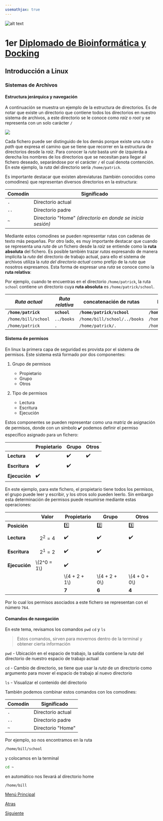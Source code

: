 ```yaml
---
usemathjax: true
---
```


![alt text](https://solariabiodata.com.mx/images/solaria_banner.png "Soluciones de Siguiente Generación")
# 1er [Diplomado de Bioinformática y Docking](../)

## Introducción a Linux

### Sistemas de Archivos

#### Estructura jerárquica y navegación

A continuación se muestra un ejemplo de la estructura de directorios. Es de notar que existe un directorio que contiene todos los directorios en nuestro sistema de archivos, a este directorio se le conoce como _raíz_ o _root_ y se representa con un solo carácter `/`

![](https://drive.google.com/uc?id=1eDOHlrE7d8aVXW_9Q7Vi-moJUj54xYkU&export=download)

Cada fichero puede ser distinguido de los demás porque existe una _ruta_ o _path_ que expresa el camino que se tiene que recorrer en la estructura de directorios desde la _raíz_. Para conocer la _ruta_ basta unir de izquierda a derecha los nombres de los directorios que se necesitan para llegar al fichero deseado, separándose por el carácter `/` el cual denota contención. En este ejemplo, la _ruta_ del directorio sería `/home/patrick`.

Es importante destacar que existen abreviaturas (también conocidos como comodines) que representan diversos directorios en la estructura:

| Comodín | Significado |
|--|--|
| `.` | Directorio actual |
| `..` | Directorio padre |
| `~` | Directorio "Home" _(directorio en donde se inicia sesión)_ |

Mediante estos comodines se pueden representar rutas con cadenas de texto más pequeñas. Por otro lado, es muy importante destacar que cuando se representa una _ruta_ de un fichero desde la _raíz_ se entiende como la **ruta absoluta** del fichero. Es posible también trazar _rutas_ expresando de manera implícita la _ruta_ del directorio de trabajo actual, para ello el sistema de archivos utiliza la _ruta del directorio actual_ como prefijo de la _ruta_ que nosotros expresamos. Esta forma de expresar una _ruta_ se conoce como la **ruta relativa**:

Por ejemplo, cuando te encuentras en el directorio `/home/patrick`, la ruta `school` contiene un directorio cuya **ruta absoluta** es `/home/patrick/school`.

| _Ruta actual_ | _Ruta relativa_ | concatenación de rutas | **Ruta absoluta** |
|--|--|--|--|
| **`/home/patrick`** | **`school`** | **`/home/patrick/school`** | **`/home/patrick/school`** | 
| `/home/bill/school` | `../books` | `/home/bill/school/../books` | `/home/bill/books` |
| `/home/patrick` | `.` | `/home/patrick/.` | `/home/patrick` |

#### Sistema de permisos

En linux la primera capa de seguridad es provista por el sistema de permisos. Este sistema está formado por dos componentes:

1. Grupo de permisos
    - Propietario
    - Grupo
    - Otros
    
2. Tipo de permisos
    - Lectura
    - Escritura
    - Ejecución

Estos componentes se pueden representar como una matriz de asignación de permisos, donde con un símbolo :heavy_check_mark: podemos definir el permiso específico asignado para un fichero:

| | Propietario | Grupo | Otros |
|--|--|--|--|
| **Lectura** | :heavy_check_mark: | :heavy_check_mark: | :heavy_check_mark: |
| **Escritura** | :heavy_check_mark: | :heavy_check_mark: | |
| **Ejecución** | :heavy_check_mark: | | |

En este ejemplo, para este fichero, el propietario tiene todos los permisos, el grupo puede leer y escribir, y los otros solo pueden leerlo. Sin embargo esta determinación de permisos puede resumirse mediante estas operaciones:

| | Valor | Propietario | Grupo | Otros |
|--|--|--|--|--|
| **Posición** | | :one: | :two: | :three: |
| **Lectura** | $$2^2 = 4$$  | :heavy_check_mark: | :heavy_check_mark: | :heavy_check_mark: |
| **Escritura** | $$2^1 = 2$$  | :heavy_check_mark: | :heavy_check_mark: | |
| **Ejecución** | \\(2^0 = 1\\)  | :heavy_check_mark: | | |
|  |  |  \\(4 + 2 + 1\\) | \\(4 + 2 + 0\\) | \\(4 + 0 + 0\\)  |
|  |  |  **7** | **6** | **4** |

Por lo cual los permisos asociados a este fichero se representan con el número `764`.

#### Comandos de navegación

En este tema, revisamos los comandos  `pwd` `cd`  y  `ls`

>  Estos comandos, sirven para movernos dentro de la terminal y obtener cierta información

`pwd` -  Ubicación en el espacio de trabajo, la salida contiene la _ruta_ del directorio de nuestro espacio de trabajo actual 

`cd`  -  Cambio de directorio, se tiene que usar la _ruta_ de un directorio como argumento para mover el espacio de trabajo al nuevo directorio 

`ls`  -  Visualizar el contenido del directorio 

También podemos combinar estos comandos con los comodines:

| Comodín | Significado |
|--|--|
| `.` | Directorio actual |
| `..` | Directorio padre |
| `~` | Directorio "Home" |

Por ejemplo, so nos encontramos en la ruta

```bash
/home/bill/school
```

y colocamos en la terminal

```bash
cd ~
```

en automático nos llevará al directorio home

```output
/home/bill
```


[Menú Principal](../)

[Atras](#)

[Siguiente](./comandosTerminal)
